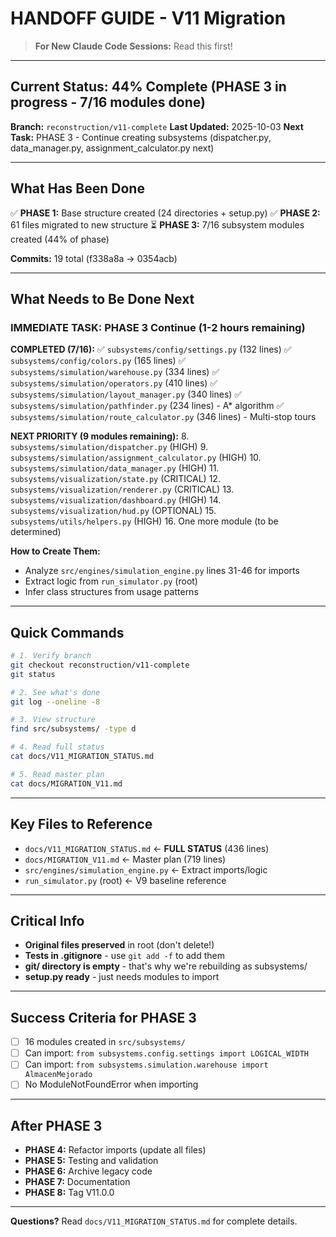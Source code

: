 # HANDOFF GUIDE - V11 Migration

> **For New Claude Code Sessions:** Read this first!

---

## Current Status: 44% Complete (PHASE 3 in progress - 7/16 modules done)

**Branch:** `reconstruction/v11-complete`
**Last Updated:** 2025-10-03
**Next Task:** PHASE 3 - Continue creating subsystems (dispatcher.py, data_manager.py, assignment_calculator.py next)

---

## What Has Been Done

✅ **PHASE 1:** Base structure created (24 directories + setup.py)
✅ **PHASE 2:** 61 files migrated to new structure
⏳ **PHASE 3:** 7/16 subsystem modules created (44% of phase)

**Commits:** 19 total (f338a8a → 0354acb)

---

## What Needs to Be Done Next

### IMMEDIATE TASK: PHASE 3 Continue (1-2 hours remaining)

**COMPLETED (7/16):**
✅ `subsystems/config/settings.py` (132 lines)
✅ `subsystems/config/colors.py` (165 lines)
✅ `subsystems/simulation/warehouse.py` (334 lines)
✅ `subsystems/simulation/operators.py` (410 lines)
✅ `subsystems/simulation/layout_manager.py` (340 lines)
✅ `subsystems/simulation/pathfinder.py` (234 lines) - A* algorithm
✅ `subsystems/simulation/route_calculator.py` (346 lines) - Multi-stop tours

**NEXT PRIORITY (9 modules remaining):**
8. `subsystems/simulation/dispatcher.py` (HIGH)
9. `subsystems/simulation/assignment_calculator.py` (HIGH)
10. `subsystems/simulation/data_manager.py` (HIGH)
11. `subsystems/visualization/state.py` (CRITICAL)
12. `subsystems/visualization/renderer.py` (CRITICAL)
13. `subsystems/visualization/dashboard.py` (HIGH)
14. `subsystems/visualization/hud.py` (OPTIONAL)
15. `subsystems/utils/helpers.py` (HIGH)
16. One more module (to be determined)

**How to Create Them:**
- Analyze `src/engines/simulation_engine.py` lines 31-46 for imports
- Extract logic from `run_simulator.py` (root)
- Infer class structures from usage patterns

---

## Quick Commands

```bash
# 1. Verify branch
git checkout reconstruction/v11-complete
git status

# 2. See what's done
git log --oneline -8

# 3. View structure
find src/subsystems/ -type d

# 4. Read full status
cat docs/V11_MIGRATION_STATUS.md

# 5. Read master plan
cat docs/MIGRATION_V11.md
```

---

## Key Files to Reference

- `docs/V11_MIGRATION_STATUS.md` ← **FULL STATUS** (436 lines)
- `docs/MIGRATION_V11.md` ← Master plan (719 lines)
- `src/engines/simulation_engine.py` ← Extract imports/logic
- `run_simulator.py` (root) ← V9 baseline reference

---

## Critical Info

- **Original files preserved** in root (don't delete!)
- **Tests in .gitignore** - use `git add -f` to add them
- **git/ directory is empty** - that's why we're rebuilding as subsystems/
- **setup.py ready** - just needs modules to import

---

## Success Criteria for PHASE 3

- [ ] 16 modules created in `src/subsystems/`
- [ ] Can import: `from subsystems.config.settings import LOGICAL_WIDTH`
- [ ] Can import: `from subsystems.simulation.warehouse import AlmacenMejorado`
- [ ] No ModuleNotFoundError when importing

---

## After PHASE 3

- **PHASE 4:** Refactor imports (update all files)
- **PHASE 5:** Testing and validation
- **PHASE 6:** Archive legacy code
- **PHASE 7:** Documentation
- **PHASE 8:** Tag V11.0.0

---

**Questions?** Read `docs/V11_MIGRATION_STATUS.md` for complete details.
